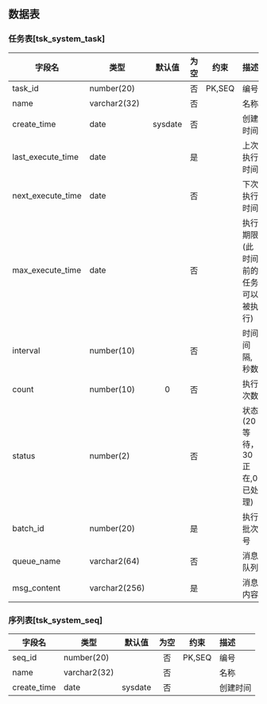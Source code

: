 ## 数据表

### 任务表[tsk_system_task]

| 字段名            | 类型          | 默认值  | 为空  |  约束  | 描述                               |
| ----------------- | ------------- | :-----: | :---: | :----: | :--------------------------------- |
| task_id           | number(20)    |         |  否   | PK,SEQ | 编号                               |
| name              | varchar2(32)  |         |  否   |        | 名称                               |
| create_time       | date          | sysdate |  否   |        | 创建时间                           |
| last_execute_time | date          |         |  是   |        | 上次执行时间                       |
| next_execute_time | date          |         |  否   |        | 下次执行时间                       |
| max_execute_time  | date          |         |  否   |        | 执行期限(此时间前的任务可以被执行) |
| interval          | number(10)    |         |  否   |        | 时间间隔,秒数                      |
| count             | number(10)    |    0    |  否   |        | 执行次数                           |
| status            | number(2)     |         |  否   |        | 状态(20等待，30正在,0已处理)       |
| batch_id          | number(20)    |         |  是   |        | 执行批次号                         |
| queue_name        | varchar2(64)  |         |  否   |        | 消息队列                           |
| msg_content       | varchar2(256) |         |  是   |        | 消息内容                           |



### 序列表[tsk_system_seq]

| 字段名      | 类型         | 默认值  | 为空  |  约束  | 描述     |
| ----------- | ------------ | :-----: | :---: | :----: | :------- |
| seq_id      | number(20)   |         |  否   | PK,SEQ | 编号     |
| name        | varchar2(32) |         |  否   |        | 名称     |
| create_time | date         | sysdate |  否   |        | 创建时间 |